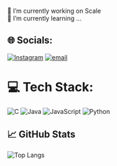 🔭 I’m currently working on Scale<br>🌱 I’m currently learning ...<br>


## 🌐 Socials:
[![Instagram](https://img.shields.io/badge/Instagram-%23E4405F.svg?logo=Instagram&logoColor=white)](https://instagram.com/vincenzopregadio) [![email](https://img.shields.io/badge/Email-D14836?logo=gmail&logoColor=white)](mailto:v.pregadio.vp@gmail.com) 

# 💻 Tech Stack:
![C](https://img.shields.io/badge/c-%2300599C.svg?style=for-the-badge&logo=c&logoColor=white) ![Java](https://img.shields.io/badge/java-%23ED8B00.svg?style=for-the-badge&logo=openjdk&logoColor=white) ![JavaScript](https://img.shields.io/badge/javascript-%23323330.svg?style=for-the-badge&logo=javascript&logoColor=%23F7DF1E) ![Python](https://img.shields.io/badge/python-3670A0?style=for-the-badge&logo=python&logoColor=ffdd54)

## 📈 GitHub Stats

![Top Langs](https://github-readme-stats.vercel.app/api/top-langs/?username=anuraghazra&layout=compact)
